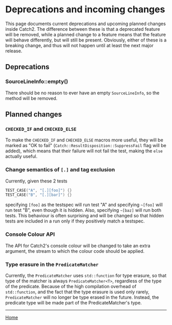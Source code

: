 <a id="top"></a>
# Deprecations and incoming changes

This page documents current deprecations and upcoming planned changes
inside Catch2. The difference between these is that a deprecated feature
will be removed, while a planned change to a feature means that the
feature will behave differently, but will still be present. Obviously,
either of these is a breaking change, and thus will not happen until
at least the next major release.


## Deprecations

### SourceLineInfo::empty()

There should be no reason to ever have an empty `SourceLineInfo`, so the
method will be removed.


## Planned changes

### `CHECKED_IF` and `CHECKED_ELSE`

To make the `CHECKED_IF` and `CHECKED_ELSE` macros more useful, they will
be marked as "OK to fail" (`Catch::ResultDisposition::SuppressFail` flag
will be added), which means that their failure will not fail the test,
making the `else` actually useful.


### Change semantics of `[.]` and tag exclusion

Currently, given these 2 tests
```cpp
TEST_CASE("A", "[.][foo]") {}
TEST_CASE("B", "[.][bar]") {}
```
specifying `[foo]` as the testspec will run test "A" and specifying
`~[foo]` will run test "B", even though it is hidden. Also, specifying
`~[baz]` will run both tests. This behaviour is often surprising and will
be changed so that hidden tests are included in a run only if they
positively match a testspec.


### Console Colour API

The API for Catch2's console colour will be changed to take an extra
argument, the stream to which the colour code should be applied.


### Type erasure in the `PredicateMatcher`

Currently, the `PredicateMatcher` uses `std::function` for type erasure,
so that type of the matcher is always `PredicateMatcher<T>`, regardless
of the type of the predicate. Because of the high compilation overhead
of `std::function`, and the fact that the type erasure is used only rarely,
`PredicateMatcher` will no longer be type erased in the future. Instead,
the predicate type will be made part of the PredicateMatcher's type.


---

[Home](Readme.md#top)
